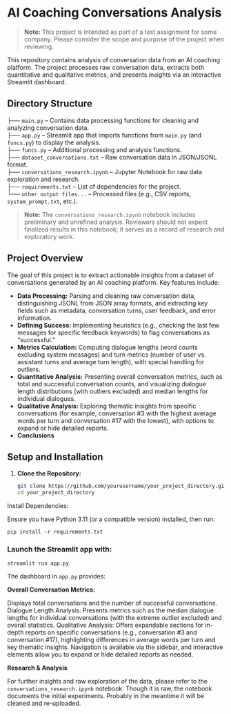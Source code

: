 # AI Coaching Conversations Analysis

> **Note:** This project is intended as part of a test assignment for some company. Please consider the scope and purpose 
> of the project when reviewing.

This repository contains analysis of conversation data from an AI coaching platform. The project processes
raw conversation data, extracts both quantitative and qualitative metrics, and presents insights via an interactive 
Streamlit dashboard.

## Directory Structure

├── `main.py` – Contains data processing functions for cleaning and analyzing conversation data.  
├── `app.py` – Streamlit app that imports functions from `main.py` (and `funcs.py`) to display the analysis.  
├── `funcs.py` – Additional processing and analysis functions.  
├── `dataset_conversations.txt` – Raw conversation data in JSON/JSONL format.  
├── `conversations_research.ipynb` – Jupyter Notebook for raw data exploration and research.  
├── `requirements.txt` – List of dependencies for the project.  
└── `other output files...` – Processed files (e.g., CSV reports, `system_prompt.txt`, etc.).


> **Note:** The `conversations_research.ipynb`  notebook includes preliminary and 
> unrefined analysis. Reviewers should not expect finalized results in this notebook; it serves as a record of research 
> and exploratory work.

## Project Overview

The goal of this project is to extract actionable insights from a dataset of conversations generated by an AI coaching platform. Key features include:

- **Data Processing:** Parsing and cleaning raw conversation data, distinguishing JSONL from JSON array formats, and extracting key fields such as metadata, conversation turns, user feedback, and error information.
- **Defining Success:** Implementing heuristics (e.g., checking the last few messages for specific feedback keywords) to flag conversations as “successful.”
- **Metrics Calculation:** Computing dialogue lengths (word counts excluding system messages) and turn metrics (number of user vs. assistant turns and average turn length), with special handling for outliers.
- **Quantitative Analysis:** Presenting overall conversation metrics, such as total and successful conversation counts, and visualizing dialogue length distributions (with outliers excluded) and median lengths for individual dialogues.
- **Qualitative Analysis:** Exploring thematic insights from specific conversations (for example, conversation #3 with the highest average words per turn and conversation #17 with the lowest), with options to expand or hide detailed reports.
- **Conclusions**

## Setup and Installation

1. **Clone the Repository:**

   ```bash
   git clone https://github.com/yourusername/your_project_directory.git
   cd your_project_directory
   
Install Dependencies:

Ensure you have Python 3.11 (or a compatible version) installed, then run:

`pip install -r requirements.txt`

### Launch the Streamlit app with:

`streamlit run app.py`

The dashboard in `app.py` provides:

**Overall Conversation Metrics:** 

Displays total conversations and the number of successful conversations.
Dialogue Length Analysis: Presents metrics such as the median dialogue lengths for individual conversations (with the extreme outlier excluded) and overall statistics.
Qualitative Analysis: Offers expandable sections for in-depth reports on specific conversations (e.g., conversation #3 and conversation #17), highlighting differences in average words per turn and key thematic insights.
Navigation is available via the sidebar, and interactive elements allow you to expand or hide detailed reports as needed.

**Research & Analysis**

For further insights and raw exploration of the data, please refer to the `conversations_research.ipynb` notebook. Though it is raw,
the notebook documents the initial experiments. Probably in the meantime it will be cleaned and re-uploaded. 

